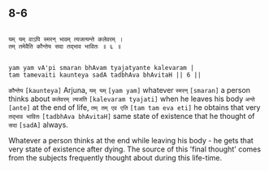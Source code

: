 ## 8-6


```shloka-sa

यम् यम् वाऽपि स्मरन् भावम् त्यजत्यन्ते कलेवरम् ।
तम् तमेवैति कौन्तेय सदा तद्भाव भावितः ॥ ६ ॥

```
```shloka-sa-hk

yam yam vA'pi smaran bhAvam tyajatyante kalevaram |
tam tamevaiti kaunteya sadA tadbhAva bhAvitaH || 6 ||

```
`कौन्तेय` `[kaunteya]` Arjuna, `यम् यम्` `[yam yam]` whatever `स्मरन्` `[smaran]` a person thinks about `कलेवरम् त्यजति` `[kalevaram tyajati]` when he leaves his body `अन्ते` `[ante]` at the end of life, `तम् तम् एव एति` `[tam tam eva eti]` he obtains that very `तद्भाव भावितः` `[tadbhAva bhAvitaH]` same state of existence that he thought of `सदा` `[sadA]` always.

Whatever a person thinks at the end while leaving his body - he gets that very state of existence after dying. The source of this 'final thought' comes from the subjects frequently thought about during this life-time.


